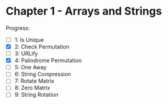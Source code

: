 # Chapter 1 - Arrays and Strings

Progress:

- [ ] 1: Is Unique
- [X] 2: Check Permutation
- [ ] 3: URLify
- [X] 4: Palindrome Permutation
- [ ] 5: One Away
- [ ] 6: String Compression
- [ ] 7: Rotate Matrix
- [ ] 8: Zero Matrix
- [ ] 9: String Rotation